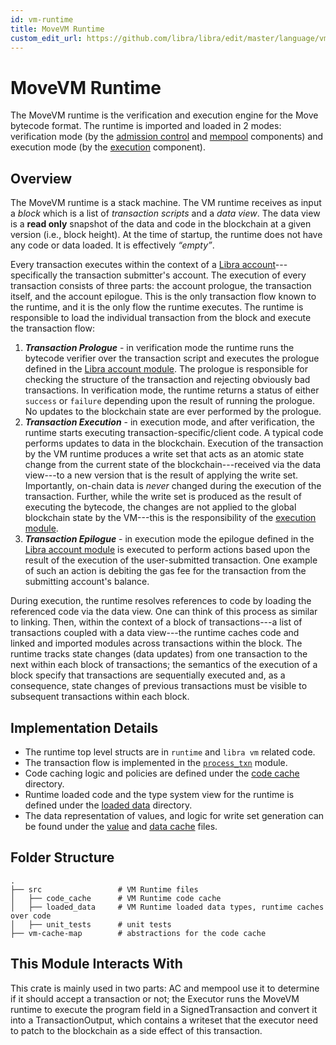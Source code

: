 ```yaml
---
id: vm-runtime
title: MoveVM Runtime
custom_edit_url: https://github.com/libra/libra/edit/master/language/vm/vm-runtime/README.md
---
```


# MoveVM Runtime

The MoveVM runtime is the verification and execution engine for the Move
bytecode format. The runtime is imported and loaded in 2 modes:
verification mode (by the [admission control](../../../admission_control)
and [mempool](../../../mempool) components) and execution mode (by the
[execution](../../../execution) component).

## Overview

The MoveVM runtime is a stack machine. The VM runtime receives as input a
*block* which is a list of *transaction scripts* and a *data view*. The
data view is a **read only** snapshot of the data and code in the blockchain at
a given version (i.e., block height). At the time of startup, the runtime
does not have any code or data loaded. It is effectively *“empty”*.

Every transaction executes within the context of a [Libra
account](../../stdlib/modules/libra_account.mvir)---specifically the transaction
submitter's account.  The execution of every transaction consists of three
parts: the account prologue, the transaction itself, and the account
epilogue. This is the only transaction flow known to the runtime, and it is
the only flow the runtime executes. The runtime is responsible to load the
individual transaction from the block and execute the transaction flow:

1. ***Transaction Prologue*** - in verification mode the runtime runs the
   bytecode verifier over the transaction script and executes the
   prologue defined in the [Libra account
   module](../../stdlib/modules/libra_account.mvir). The prologue is responsible
   for checking the structure of the transaction and
   rejecting obviously bad transactions. In verification mode, the runtime
   returns a status of either `success` or `failure` depending upon the
   result of running the prologue. No updates to the blockchain state are
   ever performed by the prologue.
2. ***Transaction Execution*** - in execution mode, and after verification,
   the runtime starts executing transaction-specific/client code.  A typical
   code performs updates to data in the blockchain. Execution of the
   transaction by the VM runtime produces a write set that acts as an
   atomic state change from the current state of the blockchain---received
   via the data view---to a new version that is the result of applying the
   write set.  Importantly, on-chain data is _never_ changed during the
   execution of the transaction. Further, while the write set is produced as the
   result of executing the bytecode, the changes are not applied to the global
   blockchain state by the VM---this is the responsibility of the
   [execution module](../../../execution/).
3. ***Transaction Epilogue*** - in execution mode the epilogue defined in
   the [Libra account module](../../stdlib/modules/libra_account.mvir) is
   executed to perform actions based upon the result of the execution of
   the user-submitted transaction. One example of such an action is
   debiting the gas fee for the transaction from the submitting account's
   balance.

During execution, the runtime resolves references to code by loading the
referenced code via the data view. One can think of this process as similar
to linking. Then, within the context of a block of transactions---a list of
transactions coupled with a data view---the runtime caches code and
linked and imported modules across transactions within the block.
The runtime tracks state changes (data updates) from one transaction
to the next within each block of transactions; the semantics of the
execution of a block specify that transactions are sequentially executed
and, as a consequence, state changes of previous transactions must be
visible to subsequent transactions within each block.

## Implementation Details

* The runtime top level structs are in `runtime` and `libra vm` related
  code.
* The transaction flow is implemented in the [`process_txn`](./src/process_txn.rs)
  module.
* Code caching logic and policies are defined under the [code
  cache](../../move-vm/runtime/src/code_cache/) directory.
* Runtime loaded code and the type system view for the runtime is defined
  under the [loaded data](src/loaded_data/) directory.
* The data representation of values, and logic for write set generation can
  be found under the [value](./src/value.rs) and [data
  cache](./src/data_cache.rs) files.

## Folder Structure

```
.
├── src                 # VM Runtime files
│   ├── code_cache      # VM Runtime code cache
│   ├── loaded_data     # VM Runtime loaded data types, runtime caches over code
│   ├── unit_tests      # unit tests
├── vm-cache-map        # abstractions for the code cache
```

## This Module Interacts With

This crate is mainly used in two parts: AC and mempool use it to determine
if it should accept a transaction or not; the Executor runs the MoveVM
runtime to execute the program field in a SignedTransaction and convert
it into a TransactionOutput, which contains a writeset that the
executor need to patch to the blockchain as a side effect of this
transaction.
